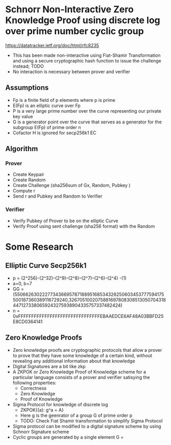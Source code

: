 
# Schnorr Non-Interactive Zero Knowledge Proof using discrete log over prime number cyclic group 

https://datatracker.ietf.org/doc/html/rfc8235

- This has been made non-interactive using Fiat-Shamir Transformation and using a secure cryptographic hash function to issue the challenge instead; TODO
- No interaction is necessary between prover and verifier

## Assumptions

- Fp is a finite field of p elements where p is prime
- E(Fp) is an elliptic curve over Fp
- P is a very large prime number over the curve representing our private key value
- G is a generator point over the curve that serves as a generator for the subgroup E(Fp) of prime order n
- Cofactor H is ignored for secp256k1 EC


## Algorithm 

### Prover

- Create Keypair
- Create Random
- Create Challenge (sha256sum of Gx, Random, Pubkey )
- Compute r 
- Send r and Pubkey and Random  to Verifier


### Verifier

- Verify Pubkey of Prover to be on the elliptic Curve
- Verify Proof using sent challenge (sha256 format) with the Random 



# Some Research

## Elliptic Curve Secp256k1
- p = (2^256)-(2^32)–(2^9)–(2^8)–(2^7)–(2^6)–(2^4) -(1)
- a=0, b=7
- GG =(55066263022277343669578718895168534326250603453777594175500187360389116729240,32670510020758816978083085130507043184471273380659243275938904335757337482424)
- n = 0xFFFFFFFFFFFFFFFFFFFFFFFFFFFFFFFEBAAEDCE6AF48A03BBFD25E8CD0364141



## Zero Knowledge Proofs 
- Zero knowledge proofs are cryptographic protocols that allow a prover to prove that they have some knowledge of a certain kind, without revealing any additional information about that knowledge
- Digital Signatures are a bit like zkp
- A ZKPOK or Zero Knowledge Proof of Knowledge scheme for a particular language consists of a prover and verifier satisying the following properties:
    - Correctness
    - Zero Knowledge
    - Proof of Knowledge
- Sigma Protocol for knowledge of discrete log
    - ZKPOK{(a): g^a = A}
    - Here g is the geenrator of a group G of prime order p 
    - TODO: Check Fiat Shamir transformation to simplify Sigma Protocol
- Sigma protocol can be modified to a digital signature scheme by using Schnorr Signature scheme
- Cyclic groups are generated by a single element G = <x>